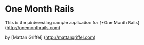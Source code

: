 # One Month Rails

This is the pinteresting sample application for
[*One Month Rails] (http://onemonthrails.com)

by [Mattan Griffel] (http://mattangriffel.com)